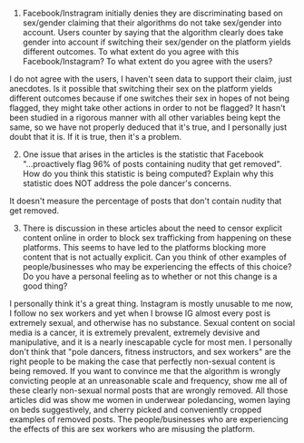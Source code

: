 1) Facebook/Instragram initially denies they are discriminating based on sex/gender claiming that their algorithms do not take sex/gender into account.  Users counter by saying that the algorithm clearly does take gender into account if switching their sex/gender on the platform yields different outcomes.  To what extent do you agree with this Facebook/Instagram?  To what extent do you agree with the users? 

I do not agree with the users, I haven't seen data to support their claim, just anecdotes. Is it possible that switching their sex on the platform yields different outcomes because if one switches their sex in hopes of not being flagged, they might take other actions in order to not be flagged? It hasn't been studied in a rigorous manner with all other variables being kept the same, so we have not properly deduced that it's true, and I personally just doubt that it is. If it is true, then it's a problem.

2) One issue that arises in the articles is the statistic that Facebook "...proactively flag 96% of posts containing nudity that get removed".  How do you think this statistic is being computed? Explain why this statistic does NOT address the pole dancer's concerns.

It doesn't measure the percentage of posts that don't contain nudity that get removed.

3) There is discussion in these articles about the need to censor explicit content online in order to block sex trafficking from happening on these platforms.  This seems to have led to the platforms blocking more content that is not actually explicit.  Can you think of other examples of people/businesses who may be experiencing the effects of this choice?  Do you have a personal feeling as to whether or not this change is a good thing?

I personally think it's a great thing. Instagram is mostly unusable to me now, I follow no sex workers and yet when I browse IG almost every post is extremely sexual, and otherwise has no substance. Sexual content on social media is a cancer, it is extremely prevalent, extremely devisive and manipulative, and it is a nearly inescapable cycle for most men. I personally don't think that "pole dancers, fitness instructors, and sex workers" are the right people to be making the case that perfectly non-sexual content is being removed. If you want to convince me that the algorithm is wrongly convicting people at an unreasonable scale and frequency, show me all of these clearly non-sexual normal posts that are wrongly removed. All those articles did was show me women in underwear poledancing, women laying on beds suggestively, and cherry picked and conveniently cropped examples of removed posts. The people/businesses who are experiencing the effects of this are sex workers who are misusing the platform. 
